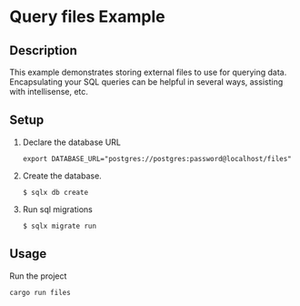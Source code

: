 # Query files Example

## Description

This example demonstrates storing external files to use for querying data. 
Encapsulating your SQL queries can be helpful in several ways, assisting with intellisense,
etc.


## Setup

1. Declare the database URL

    ```
    export DATABASE_URL="postgres://postgres:password@localhost/files"
    ```

2. Create the database.

    ```
    $ sqlx db create
    ```

3. Run sql migrations

    ```
    $ sqlx migrate run
    ```

## Usage

Run the project 

```
cargo run files
```
